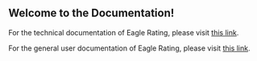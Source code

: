 ## **Welcome to the Documentation!**

For the technical documentation of Eagle Rating, please visit [this link]([URL-for-technical-documentation](https://github.com/henrydierkes/Eagle_Rating/tree/master/Documentation/General-Audience)).

For the general user documentation of Eagle Rating, please visit [this link](URL-for-general-users).
